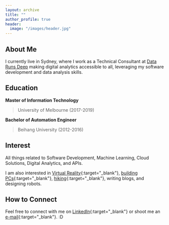 ```yaml
---
layout: archive
title: ""
author_profile: true
header:
  image: "/images/header.jpg"
---
```


About Me
--------
I currently live in Sydney, where I work as a Technical Consultant at [Data Runs Deep](https://datarunsdeep.com.au/) making digital analytics accessible to all, leveraging my software development and data analysis skills. 

Education
----------------------

**Master of Information Technology**   

>University of Melbourne (2017-2019)

**Bachelor of Automation Engineer**

>Beihang University (2012-2016)

Interest
----------------

All things related to Software Development, Machine Learning, Cloud Solutions, Digital Analytics, and APIs. 

I am also interested in [Virtual Reality](https://youtu.be/XDZK9TErmBA){:target="_blank"}, [building PCs](https://youtu.be/pK-xWLQXf1k){:target="_blank"}, [hiking](https://youtu.be/kbAjOw4U8qQ){:target="_blank"}, writing blogs, and designing robots.

How to Connect
--------------
Feel free to connect with me on [LinkedIn](https://www.linkedin.com/in/ivan-bu/){:target="_blank"} or shoot me an [e-mail](mailto:IvanBuAU@gmail.com){:target="_blank"}. :D